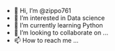 - 👋 Hi, I’m @zippo761
- 👀 I’m interested in Data science
- 🌱 I’m currently learning Python
- 💞️ I’m looking to collaborate on ...
- 📫 How to reach me ...

<!---
zippo761/zippo761 is a ✨ special ✨ repository because its `README.md` (this file) appears on your GitHub profile.
You can click the Preview link to take a look at your changes.
--->
